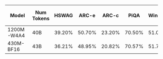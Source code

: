 | Model                     | Num Tokens | HSWAG   | ARC-e   | ARC-c   | PiQA   | Winogrande | Avg. 0-shot | C4 Val Loss |
|---------------------------|------------|---------|---------|---------|--------|------------|------------:|------------:|
| 1200M-W4A4                | 40B        | 39.20%  | 50.70%  | 23.20%  | 70.50% | 51.00%     | 46.12%      | 2.528 |
| 430M-BF16                 | 43B        | 36.21%  | 48.95%  | 20.82%  | 70.57% | 51.78%     | 45.67%      | 2.571 |
